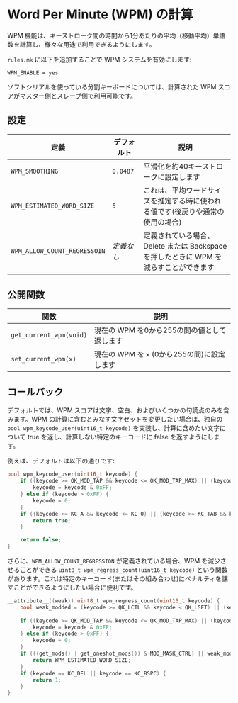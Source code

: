 # Word Per Minute (WPM) の計算

<!---
  original document: 0.14.14:docs/feature_wpm.md
  git diff 0.14.14 HEAD -- docs/feature_wpm.md | cat
-->

WPM 機能は、キーストローク間の時間から1分あたりの平均（移動平均）単語数を計算し、様々な用途で利用できるようにします。

`rules.mk` に以下を追加することで WPM システムを有効にします:

    WPM_ENABLE = yes

ソフトシリアルを使っている分割キーボードについては、計算された WPM スコアがマスター側とスレーブ側で利用可能です。

## 設定

| 定義                         | デフォルト | 説明                                                                                  |
|------------------------------|------------|---------------------------------------------------------------------------------------|
| `WPM_SMOOTHING`              | `0.0487`   | 平滑化を約40キーストロークに設定します                                                |
| `WPM_ESTIMATED_WORD_SIZE`    | `5`        | これは、平均ワードサイズを推定する時に使われる値です(後戻りや通常の使用の場合)        |
| `WPM_ALLOW_COUNT_REGRESSOIN` | _定義なし_ | 定義されている場合、Delete または Backspace を押したときに WPM を減らすことができます |
## 公開関数

| 関数                    | 説明                                         |
|-------------------------|----------------------------------------------|
| `get_current_wpm(void)` | 現在の WPM を0から255の間の値として返します  |
| `set_current_wpm(x)`    | 現在の WPM を `x` (0から255の間)に設定します |

## コールバック

デフォルトでは、WPM スコアは文字、空白、およびいくつかの句読点のみを含みます。WPM の計算に含むとみなす文字セットを変更したい場合は、独自の `bool wpm_keycode_user(uint16_t keycode)` を実装し、計算に含めたい文字について true を返し、計算しない特定のキーコードに false を返すようにします。

例えば、デフォルトは以下の通りです:

```c
bool wpm_keycode_user(uint16_t keycode) {
    if ((keycode >= QK_MOD_TAP && keycode <= QK_MOD_TAP_MAX) || (keycode >= QK_LAYER_TAP && keycode <= QK_LAYER_TAP_MAX) || (keycode >= QK_MODS && keycode <= QK_MODS_MAX)) {
        keycode = keycode & 0xFF;
    } else if (keycode > 0xFF) {
        keycode = 0;
    }
    if ((keycode >= KC_A && keycode <= KC_0) || (keycode >= KC_TAB && keycode <= KC_SLASH)) {
        return true;
    }

    return false;
}
```

さらに、`WPM_ALLOW_COUNT_REGRESSION` が定義されている場合、WPM を減少させることができる `uint8_t wpm_regress_count(uint16_t keycode)` という関数があります。これは特定のキーコード(またはその組み合わせ)にペナルティを課すことができるようにしたい場合に便利です。

```c
__attribute__((weak)) uint8_t wpm_regress_count(uint16_t keycode) {
    bool weak_modded = (keycode >= QK_LCTL && keycode < QK_LSFT) || (keycode >= QK_RCTL && keycode < QK_RSFT);
    
    if ((keycode >= QK_MOD_TAP && keycode <= QK_MOD_TAP_MAX) || (keycode >= QK_LAYER_TAP && keycode <= QK_LAYER_TAP_MAX) || (keycode >= QK_MODS && keycode <= QK_MODS_MAX)) {
        keycode = keycode & 0xFF;
    } else if (keycode > 0xFF) {
        keycode = 0;
    }
    if (((get_mods() | get_oneshot_mods()) & MOD_MASK_CTRL} || weak_modded) && (keycode == KC_DEL || keycode == KC_BSPC)) {
        return WPM_ESTIMATED_WORD_SIZE;
    }
    if (keycode == KC_DEL || keycode == KC_BSPC) {
        return 1;
    }
}
```
